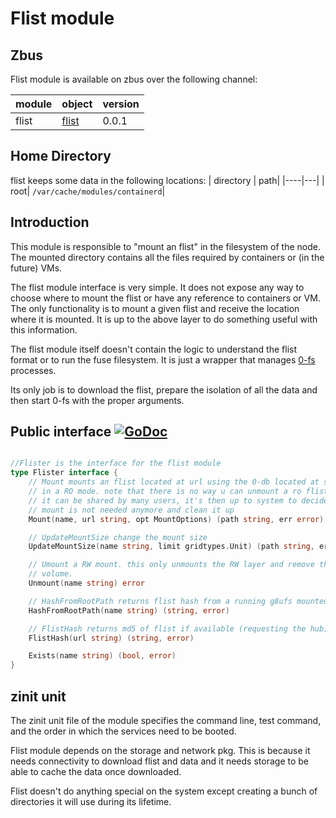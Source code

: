 # Flist module

## Zbus

Flist module is available on zbus over the following channel:

| module | object                     | version |
| ------ | -------------------------- | ------- |
| flist  | [flist](#public-interface) | 0.0.1   |

## Home Directory

flist keeps some data in the following locations:
| directory | path|
|----|---|
| root| `/var/cache/modules/containerd`|

## Introduction

This module is responsible to "mount an flist" in the filesystem of the node. The mounted directory contains all the files required by containers or (in the future) VMs.

The flist module interface is very simple. It does not expose any way to choose where to mount the flist or have any reference to containers or VM. The only functionality is to mount a given flist and receive the location where it is mounted. It is up to the above layer to do something useful with this information.

The flist module itself doesn't contain the logic to understand the flist format or to run the fuse filesystem. It is just a wrapper that manages [0-fs](https://github.com/threefoldtech/0-fs) processes.

Its only job is to download the flist, prepare the isolation of all the data and then start 0-fs with the proper arguments.

## Public interface [![GoDoc](https://godoc.org/github.com/threefoldtech/zoslight/pkg/flist?status.svg)](https://godoc.org/github.com/threefoldtech/zoslight/pkg/flist)

```go

//Flister is the interface for the flist module
type Flister interface {
	// Mount mounts an flist located at url using the 0-db located at storage
	// in a RO mode. note that there is no way u can unmount a ro flist because
	// it can be shared by many users, it's then up to system to decide if the
	// mount is not needed anymore and clean it up
	Mount(name, url string, opt MountOptions) (path string, err error)

	// UpdateMountSize change the mount size
	UpdateMountSize(name string, limit gridtypes.Unit) (path string, err error)

	// Umount a RW mount. this only unmounts the RW layer and remove the assigned
	// volume.
	Unmount(name string) error

	// HashFromRootPath returns flist hash from a running g8ufs mounted with NamedMount
	HashFromRootPath(name string) (string, error)

	// FlistHash returns md5 of flist if available (requesting the hub)
	FlistHash(url string) (string, error)

	Exists(name string) (bool, error)
}

```

## zinit unit

The zinit unit file of the module specifies the command line, test command, and the order in which the services need to be booted.

Flist module depends on the storage and network pkg.
This is because it needs connectivity to download flist and data and it needs storage to be able to cache the data once downloaded.

Flist doesn't do anything special on the system except creating a bunch of directories it will use during its lifetime.
